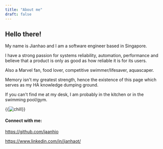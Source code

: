 ```yaml
---
title: "About me"
draft: false
---
```


## Hello there! 

My name is Jianhao and I am a software engineer based in Singapore. 

I have a strong passion for systems reliability, automation, performance and believe that a product is only as good as how reliable it is for its users.

Also a Marvel fan, food lover, competitive swimmer/lifesaver, aquascaper.

Memory isn't my greatest strength, hence the existence of this page which serves as my HA knowledge dumping ground.  

If you can't find me at my desk, I am probably in the kitchen or in the swimming pool/gym.

{{<image src="/about/chill.webp" alt="chill" position="center" >}}

#### Connect with me:

https://github.com/jaanhio

https://www.linkedin.com/in/jianhaot/